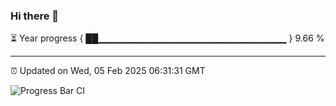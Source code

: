 ### Hi there 👋

⏳ Year progress { ██▁▁▁▁▁▁▁▁▁▁▁▁▁▁▁▁▁▁▁▁▁▁▁▁▁▁▁▁ } 9.66 %

---

⏰ Updated on Wed, 05 Feb 2025 06:31:31 GMT

![Progress Bar CI](https://github.com/DhruviPatel157/GitHub-Actions-Demo/workflows/Progress%20Bar%20CI/badge.svg)
